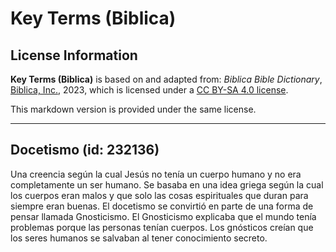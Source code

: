 # Key Terms (Biblica)

## License Information

**Key Terms (Biblica)** is based on and adapted from: _Biblica Bible Dictionary_, [Biblica, Inc.](https://www.biblica.com/), 2023, which is licensed under a [CC BY-SA 4.0 license](https://creativecommons.org/licenses/by-sa/4.0/legalcode.en).

This markdown version is provided under the same license.



--------------------------------

## Docetismo (id: 232136)

Una creencia según la cual Jesús no tenía un cuerpo humano y no era completamente un ser humano. Se basaba en una idea griega según la cual los cuerpos eran malos y que solo las cosas espirituales que duran para siempre eran buenas. El docetismo se convirtió en parte de una forma de pensar llamada Gnosticismo. El Gnosticismo explicaba que el mundo tenía problemas porque las personas tenían cuerpos. Los gnósticos creían que los seres humanos se salvaban al tener conocimiento secreto.


